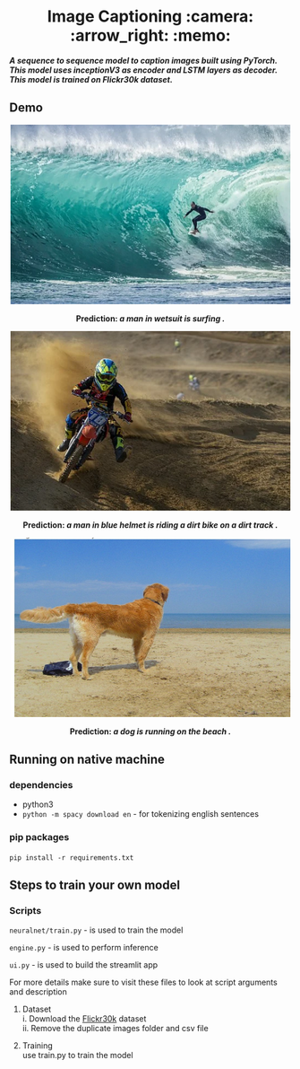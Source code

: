 <h1 align="center"> Image Captioning :camera: :arrow_right: :memo: </h1> 
 
 ***A sequence to sequence model to caption images built using PyTorch. This model uses inceptionV3 as encoder and LSTM layers as decoder. This model is trained on Flickr30k dataset.***

## Demo
  <p align="center"> <img src="https://github.com/Koushik0901/AI-Portfolio/blob/master/Image-Captioning/test_examples/surfing.png" width="500" height="320"  /> </p>
<p align="center"> <b>Prediction: <i>a man in wetsuit is surfing .</i></b>
 
<p align="center"> <img src="https://github.com/Koushik0901/AI-Portfolio/blob/master/Image-Captioning/test_examples/dirt_bike.png" width="500" height="320"  /> </p>
<p align="center"> <b>Prediction: <i>a man in blue helmet is riding a dirt bike on a dirt track .</i></b>

<p align="center"> <img src="https://github.com/Koushik0901/AI-Portfolio/blob/master/Image-Captioning/test_examples/dog.png" width="500" height="320"  /> </p>
<p align="center"> <b>Prediction: <i>a dog is running on the beach .</i></b>

## Running on native machine
### dependencies
* python3
* `python -m spacy download en` - for tokenizing english sentences  

### pip packages
`pip install -r requirements.txt` 

## Steps to train your own model
  ### Scripts
  `neuralnet/train.py` - is used to train the model  
  
  `engine.py` - is used to perform inference 
 
 `ui.py` - is used to build the streamlit app
    
  For more details make sure to visit these files to look at script arguments and description
  
  1. Dataset  
    i. Download the [Flickr30k](https://www.kaggle.com/hsankesara/flickr-image-dataset) dataset  
    ii. Remove the duplicate images folder and csv file  
  
  2. Training  
    use train.py to train the model  
